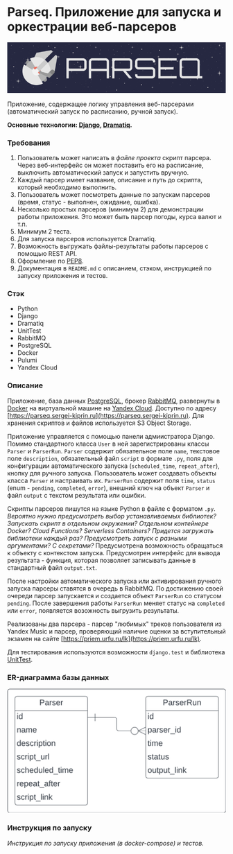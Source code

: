 # Parseq. Приложение для запуска и оркестрации веб-парсеров

<p align="center">
    <img src="images/banner.png" alt="logo">
</p>

Приложение, содержащее логику управления веб-парсерами (автоматический запуск по расписанию, ручной запуск).

**Основные технологии: [Django](https://github.com/django/django), [Dramatiq](https://github.com/Bogdanp/dramatiq).**

### Требования

1. Пользователь может написать в *файле проекта* скрипт парсера. Через веб-интерфейс он может поставить его на расписание, выключить автоматический запуск и запустить вручную.
2. Каждый парсер имеет название, описание и путь до скрипта, который необходимо выполнить.
3. Пользователь может посмотреть данные по запускам парсеров (время, статус - выполнен, ожидание, ошибка).
4. Несколько простых парсеров (минимум 2) для демонстрации работы приложения. Это может быть парсер погоды, курса валют и т.п.
5. Минимум 2 теста.
6. Для запуска парсеров используется Dramatiq.
7. Возможность выгружать файлы-результаты работы парсеров с помощью REST API.
8. Оформление по [PEP8](https://peps.python.org/pep-0008/).
9. Документация в `README.md` c описанием, стэком, инструкцией по запуску приложения и тестов.

### Стэк

- Python
- Django
- Dramatiq
- UnitTest
- RabbitMQ
- PostgreSQL
- Docker
- Pulumi
- Yandex Cloud

### Описание

Приложение, база данных [PostgreSQL](https://www.postgresql.org/), брокер [RabbitMQ](https://www.rabbitmq.com/), развернуты в [Docker](https://www.docker.com/) на виртуальной машине на [Yandex Cloud](https://yandex.cloud/ru/). Доступно по адресу [https://parseq.sergei-kiprin.ru](https://parseq.sergei-kiprin.ru). Для хранения скриптов и файлов используется S3 Object Storage.

Приложение управляется с помощью панели адмиистратора Django. Помимо стандартного класса `User` в ней зарегистрированы классы `Parser` и `ParserRun`. `Parser` содержит обязательное поле `name`, текстовое поле `description`, обязательный файл `script` в формате `.py`, поля для конфигурации автоматического запуска (`scheduled_time`, `repeat_after`), кнопку для ручного запуска. Пользователь может создавать объекты класса `Parser` и настраивать их. `ParserRun` содержит поля `time`, `status` (enum - `pending`, `completed`, `error`), внешний ключ на объект `Parser` и файл `output` с текстом результата или ошибки.

Скрипты парсеров пишутся на языке Python в файле с форматом `.py`. *Вероятно нужно предусмотреть выбор устанавливаемых библиотек? Запускать скрипт в отдельном окружении? Отдельном контейнере Docker? Cloud Functions? Serverless Containers? Придется загружать библиотеки каждый раз? Предусмотреть запуск с разными аргументами? С секретами?* Предусмотрена возможность обращаться к объекту с контекстом запуска. Предусмотрен интерфейс для вывода результата - функция, которая позволяет записывать данные в стандартный файл `output.txt`.

После настройки автоматического запуска или активирования ручного запуска парсеры ставятся в очередь в RabbitMQ. По достижению своей очереди парсер запускается и создается объект `ParserRun` со статусом `pending`. После завершения работы `ParserRun` меняет статус на `completed` или `error`, появляется возожность выгрузить результаты.

Реализованы два парсера - парсер "любимых" треков пользователя из Yandex Music и парсер, проверяющий наличие оценки за вступительный экзамен на сайте [https://priem.urfu.ru/lk](https://priem.urfu.ru/lk).

Для тестирования используются возможности `django.test` и библиотека [UnitTest](https://docs.python.org/3/library/unittest.html).

### ER-диаграмма базы данных

![ER-диаграмма базы данных](images/er.png "ER-диаграмма базы данных")

### Инструкция по запуску

*Инструкция по запуску приложения (в docker-compose) и тестов.*
